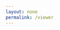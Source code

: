 ```yaml
---
layout: none
permalink: /viewer
---
```

<div id="mirador-container"></div>
<script type="text/javascript" src="{{ 'assets/js/mirador/bundle.js' | absolute_url }}">
</script>
